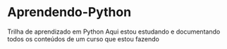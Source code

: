 # Aprendendo-Python
Trilha de aprendizado em Python
Aqui estou estudando e documentando todos os conteúdos de um curso que estou fazendo